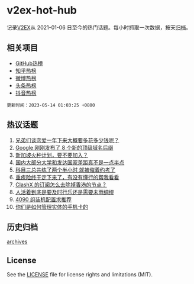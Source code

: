 # v2ex-hot-hub

 记录[V2EX](https://www.v2ex.com/)从 2021-01-06 日至今的热门话题。每小时抓取一次数据，按天[归档](archives)。
 
 ## 相关项目

- [GitHub热榜](https://github.com/snaildev/github-hot-hub)
- [知乎热榜](https://github.com/snaildev/zhihu-hot-hub)
- [微博热榜](https://github.com/snaildev/weibo-hot-hub)
- [头条热榜](https://github.com/snaildev/toutiao-hot-hub)
- [抖音热榜](https://github.com/snaildev/douyin-hot-hub)


 `更新时间：2023-05-14 01:03:25 +0800`

## 热议话题

1. [兄弟们谈恋爱一年下来大概要多花多少钱呢？](https://www.v2ex.com/t/939678)
1. [Google 刚刚发布了 8 个新的顶级域名后缀](https://www.v2ex.com/t/939672)
1. [新加坡火种计划，要不要加入？](https://www.v2ex.com/t/939666)
1. [国内大部分大学和发达国家差距真不是一点半点](https://www.v2ex.com/t/939753)
1. [科目三总共练了两个半小时 就被催着约考了](https://www.v2ex.com/t/939702)
1. [重疾险终于定下来了，有没有懂行的帮我看看](https://www.v2ex.com/t/939762)
1. [ClashX 的订阅怎么去除掉香港的节点？](https://www.v2ex.com/t/939685)
1. [人活着到底是要及时行乐还是需要未雨绸缪](https://www.v2ex.com/t/939703)
1. [4090 组装机配置求推荐](https://www.v2ex.com/t/939695)
1. [你们是如何管理实体的手机卡的](https://www.v2ex.com/t/939745)

## 历史归档

[archives](archives)

## License

See the [LICENSE](LICENSE) file for license rights and limitations (MIT).
